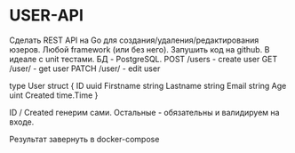 # USER-API
Cделать REST API на Go для создания/удаления/редактирования юзеров. Любой framework (или без него). Запушить код на github. В идеале с unit тестами. БД - PostgreSQL.
POST /users - create user
GET /user/<id> - get user
PATCH /user/<id> - edit user

type User struct {
  ID uuid
  Firstname string
  Lastname string
  Email string
  Age uint
  Created time.Time
}

ID / Created генерим сами. Остальные - обязательны и валидируем на входе.

Результат завернуть в docker-compose